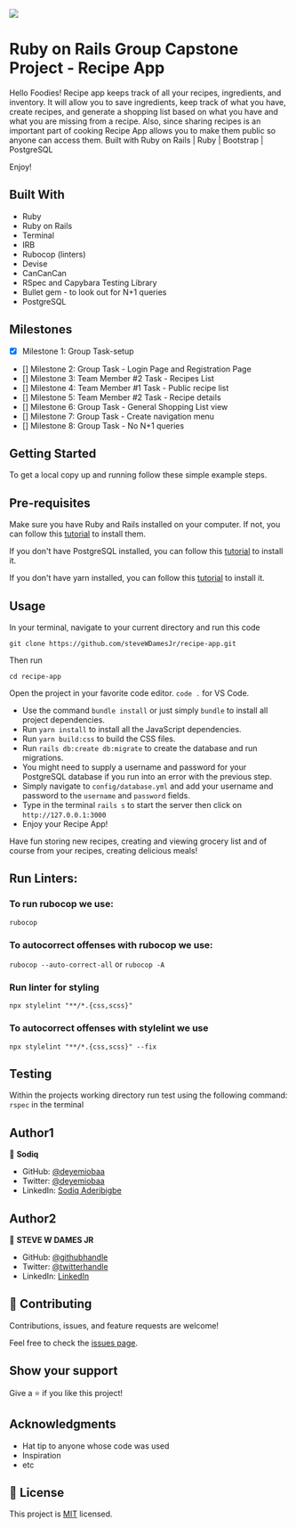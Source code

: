 ![](https://img.shields.io/badge/Microverse-blueviolet)

# Ruby on Rails Group Capstone Project - Recipe App

Hello Foodies! Recipe app keeps track of all your recipes, ingredients, and inventory. It will allow you to save ingredients, keep track of what you have, create recipes, and generate a shopping list based on what you have and what you are missing from a recipe. Also, since sharing recipes is an important part of cooking Recipe App allows you to make them public so anyone can access them. Built with Ruby on Rails | Ruby | Bootstrap | PostgreSQL

Enjoy!


## Built With

- Ruby
- Ruby on Rails
- Terminal
- IRB
- Rubocop (linters)
- Devise
- CanCanCan
- RSpec and Capybara Testing Library
- Bullet gem - to look out for N+1 queries
- PostgreSQL

## Milestones

- [x] Milestone 1: Group Task-setup
- [] Milestone 2: Group Task - Login Page and Registration Page
- [] Milestone 3: Team Member #2 Task - Recipes List
- [] Milestone 4: Team Member #1 Task - Public recipe list
- [] Milestone 5: Team Member #2 Task - Recipe details
- [] Milestone 6: Group Task - General Shopping List view
- [] Milestone 7: Group Task - Create navigation menu
- [] Milestone 8: Group Task - No N+1 queries


## Getting Started

To get a local copy up and running follow these simple example steps.


## Pre-requisites
Make sure you have Ruby and Rails installed on your computer. If not, you can follow this [tutorial](https://guides.rubyonrails.org/getting_started.html#creating-a-new-rails-project) to install them.

If you don't have PostgreSQL installed, you can follow this [tutorial](https://www.postgresql.org/download/) to install it.

If you don't have yarn installed, you can follow this [tutorial](https://classic.yarnpkg.com/en/docs/install/#debian-stable) to install it.
  
## Usage
In your terminal, navigate to your current directory and run this code

`git clone https://github.com/steveWDamesJr/recipe-app.git`

Then run

`cd recipe-app`

Open the project in your favorite code editor. `code .` for VS Code.

  - Use the command `bundle install` or just simply `bundle` to install all project dependencies.
  - Run `yarn install` to install all the JavaScript dependencies.
  - Run `yarn build:css` to build the CSS files.
  - Run `rails db:create db:migrate` to create the database and run migrations.
  - You might need to supply a username and password for your PostgreSQL database if you run into an error with the previous step.
  - Simply navigate to `config/database.yml` and add your username and password to the `username` and `password` fields.
  - Type in the terminal `rails s` to start the server then click on `http://127.0.0.1:3000`
  - Enjoy your Recipe App!
  
  Have fun storing new recipes, creating and viewing grocery list and of course from your recipes, creating delicious meals!

## Run Linters:

### To run rubocop we use:

`rubocop`

### To autocorrect offenses with rubocop we use:

`rubocop --auto-correct-all` or
`rubocop -A`

### Run linter for styling

`npx stylelint "**/*.{css,scss}"`

### To autocorrect offenses with stylelint we use

`npx stylelint "**/*.{css,scss}" --fix`


## Testing

   Within the projects working directory run test using the following command:
  `rspec` in the terminal


## Author1
👤 **Sodiq**

- GitHub: [@deyemiobaa](https://github.com/deyemiobaa)
- Twitter: [@deyemiobaa](https://twitter.com/deyemiobaa)
- LinkedIn: [Sodiq Aderibigbe](https://linkedin.com/in/sodiqa)


## Author2
👤 **STEVE W DAMES JR**

- GitHub: [@githubhandle](https://github.com/steveWDamesJr)
- Twitter: [@twitterhandle](https://twitter.com/Steve88312331)
- LinkedIn: [LinkedIn](https://www.linkedin.com/in/steve-w-dames-jr/)

## 🤝 Contributing

Contributions, issues, and feature requests are welcome!

Feel free to check the [issues page](https://github.com/steveWDamesJr/recipe-app/issues).


## Show your support

Give a ⭐️ if you like this project!


## Acknowledgments

- Hat tip to anyone whose code was used
- Inspiration
- etc


## 📝 License

This project is [MIT](./MIT.md) licensed.
